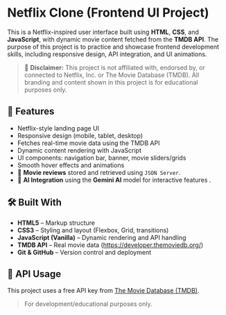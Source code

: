 # Netflix Clone (Frontend UI Project)

This is a Netflix-inspired user interface built using **HTML**, **CSS**, and **JavaScript**, with dynamic movie content fetched from the **TMDB API**. The purpose of this project is to practice and showcase frontend development skills, including responsive design, API integration, and UI animations.

> 🚫 **Disclaimer:** This project is not affiliated with, endorsed by, or connected to Netflix, Inc. or The Movie Database (TMDB). All branding and content shown in this project is for educational purposes only.

## 🚀 Features

- Netflix-style landing page UI
- Responsive design (mobile, tablet, desktop)
- Fetches real-time movie data using the TMDB API
- Dynamic content rendering with JavaScript
- UI components: navigation bar, banner, movie sliders/grids
- Smooth hover effects and animations
- 💬 **Movie reviews** stored and retrieved using `JSON Server`.
- 🤖 **AI Integration** using the **Gemini AI** model for interactive features .

## 🛠️ Built With

- **HTML5** – Markup structure
- **CSS3** – Styling and layout (Flexbox, Grid, transitions)
- **JavaScript (Vanilla)** – Dynamic rendering and API handling
- **TMDB API** – Real movie data (https://developer.themoviedb.org/)
- **Git & GitHub** – Version control and deployment

## 🔑 API Usage

This project uses a free API key from [The Movie Database (TMDB)](https://www.themoviedb.org/documentation/api).

> For development/educational purposes only.
